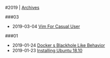 
#2019 | [Archives](#index/contents.md)

###03
* 2019-03-04 [Vim For Casual User](#blog/2019/2019-03-04-Vim-For-Casual-User.md)

###01
* 2019-01-24 [Docker s Blackhole Like Behavior](#blog/2019/2019-01-24-Docker-s-Blackhole-Like-Behavior.md)
* 2019-01-23 [Installing Ubuntu 18.10](#blog/2019/2019-01-23-Installing-Ubuntu-18.10.md)

